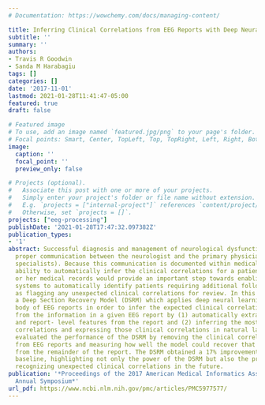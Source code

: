 ```yaml
---
# Documentation: https://wowchemy.com/docs/managing-content/

title: Inferring Clinical Correlations from EEG Reports with Deep Neural Learning
subtitle: ''
summary: ''
authors:
- Travis R Goodwin
- Sanda M Harabagiu
tags: []
categories: []
date: '2017-11-01'
lastmod: 2021-01-28T11:41:47-05:00
featured: true
draft: false

# Featured image
# To use, add an image named `featured.jpg/png` to your page's folder.
# Focal points: Smart, Center, TopLeft, Top, TopRight, Left, Right, BottomLeft, Bottom, BottomRight.
image:
  caption: ''
  focal_point: ''
  preview_only: false

# Projects (optional).
#   Associate this post with one or more of your projects.
#   Simply enter your project's folder or file name without extension.
#   E.g. `projects = ["internal-project"]` references `content/project/deep-learning/index.md`.
#   Otherwise, set `projects = []`.
projects: ["eeg-processing"]
publishDate: '2021-01-28T17:47:32.097382Z'
publication_types:
- '1'
abstract: Successful diagnosis and management of neurological dysfunction relies on
  proper communication between the neurologist and the primary physician (or other
  specialists). Because this communication is documented within medical records, the
  ability to automatically infer the clinical correlations for a patient from his
  or her medical records would provide an important step towards enabling health care
  systems to automatically identify patients requiring additional follow-up as well
  as flagging any unexpected clinical correlations for review. In this paper, we present
  a Deep Section Recovery Model (DSRM) which applies deep neural learning on a large
  body of EEG reports in order to infer the expected clinical correlations for a patient
  from the information in a given EEG report by (1) automatically extracting word-
  and report- level features from the report and (2) inferring the most likely clinical
  correlations and expressing those clinical correlations in natural language. We
  evaluated the performance of the DSRM by removing the clinical correlation sections
  from EEG reports and measuring how well the model could recover that information
  from the remainder of the report. The DSRM obtained a 17% improvement over the top-performing
  baseline, highlighting not only the power of the DSRM but also the promise of automatically
  recognizing unexpected clinical correlations in the future.
publication: '*Proceedings of the 2017 American Medical Informatics Association (AMIA)
  Annual Symposium*'
url_pdf: https://www.ncbi.nlm.nih.gov/pmc/articles/PMC5977577/
---
```


